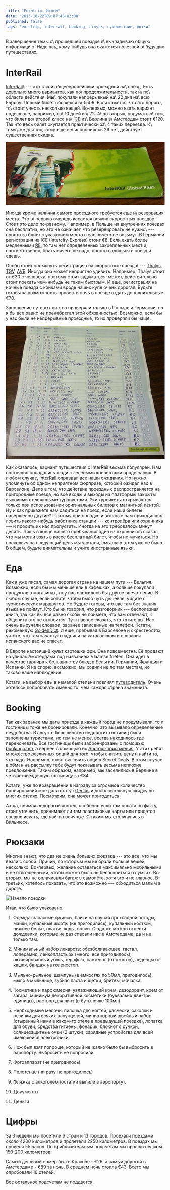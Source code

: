 ```yaml
---
title: "Eurotrip: Итоги"
date: "2013-10-22T09:07:45+03:00"
published: false
tags: "eurotrip, interrail, booking, отпуск, путешествие, фотки"
---
```


В завершение темы о\ прошедшей поездке я\ выкладываю общую информацию. Надеюсь, кому-нибудь она окажется полезной
в\ будущих путешествиях.

# InterRail

[InterRail]\ --- это такой общеевропейский проездной на\ поезд. Есть довольно много вариантов, как
по\ продолжительности, так и\ по\ области действия. Мы\ покупали непрерывный на\ 22 дня на\ всю Европу. Полный билет
обошелся в\ €509. Если кажется, что это дорого, то\ стоит учесть несколько вещей. Во&#8209;первых, можно взять вариант
подешевле, например, на\ 10 дней из\ 22. А\ во&#8209;вторых, подумать о\ том, что билет во\ второй класс на\ [ICE]
из\ Берлина в\ Амстердам стоит €120. Так что весь билет окупается практически за\ 4 таких переезда. К\ тому\ же для тех,
кому еще не\ исполнилось 26 лет, действует существенная скидка.

![Билет Interrail](/images/travel/2013-08-eurotrip/interrail-cover.jpg)

Иногда кроме наличия самого проездного требуется еще и\ резервация места. Это в\ первую очередь касается всяких
скоростных поездов. Стоит это дело по&#8209;разному. Например, в Польше на внутренних поездах она бесплатна, но это не означает, что резервировать не нужно\ --- просто за блиет с указанием места с вас ничего не возьмут. В Германии регистрация на ICE (Intercity-Express) стоит €8. Если ехать более медленными [RE], то там нет определенных закрепленных мест и, соответственно, брать ничего не надо, просто садишься в поезд и едешь.

Особо стоит упомянуть регистрацию на скоростные поезда\ --- [Thalys], [TGV], [AVE]. Иногда она может неприятно удивить. Например, Thalys стоит от €30 с человека, поэтому стоит задуматься: может, действительно стоит поехать чем-нибудь не таким быстрым. И ещё, регистрация на ночные поезда с койками вроде наших купе очень дорогая. Будьте готовы за возможность провести ночь в поезде отдать дополнительные €70.

Заполнение путевых листов проверяли только в Польше и Германии, но я бы все равно не пренебрегал этой обязанностью. Возможно, если бы у нас были не непрерывные проездные, то их проверяли бы чаще.

![Путевой лист](/images/travel/2013-08-eurotrip/interrail-timetable.jpg)

Как оказалось, вариант путешествия с InterRail весьма популярен. Нам постоянно попадались люди с зелеными конвертами вроде наших. В любом случае, InterRail оправдал все наши ожидания. Но нужно упомянуть об одном неприятном сюрпризе, который ожидал нас в Барселоне. Дело в том, что действие проездных распространяется на пригородные поезда, но все входы и выходы на платформы закрыты высокими стеклянными турникетами. Эти турникеты открываются только при использовании оригинальных билетов с магнитной лентой. Ну и как прикажете нам садиться на поезд, если наши билеты совершенно другие? Поэтому при посадке и высадке нам приходилось ловить какого-нибудь работника станции --- контролёра или охранника --- и просить их нас пропустить. Иногда на это требовалось минут десять. Лишь в конце нашего пребывания один из охранников сказал, что мы могли взять в кассе бесплатный билет, чтобы не мучиться. Но поскольку на следующий день мы улетали, смысла в этом уже не было. В общем, будьте внимательны и учите иностранные языки.

# Еда

Как я уже писал, самая дорогая страна на нашем пути --- Бельгия. Возможно, если бы мы меньше ели в кафешках, а больше покупали продуктов в магазинах, то у нас сложилось бы другое впечатление. В любом случае, если хотите, чтобы было чуть дешевле, уйдите с туристических маршрутов. Но будьте готовы, что вас там без знания языка не поймут. Кто бы ни говорил, что разговорник --- бесполезная книга, так как вы все равно якобы не поймете, что вам отвечают, к общепиту это не относится. Тут главное сказать, что хотите вы. Нас очень выручали словари, заранее записанные на телефон. Кстати, рекомендую [GoldenDict]. И еще, пребывая в Барселоне и окрестностях, учтите, что там зачастую надписи на каталанском и словарик испанского вас не спасет.

В Европе настоящий культ картошки фри. Она повсеместна. Её продают на улицах Амстердама под названием Vlaamse frieten. Она идет в качестве гарнира к большинству блюд в Бельгии, Германии, Франции и Испании. Я не спорю, возможно, мы ходили не по тем местам, но таково наше наблюдение.

Кстати, на выбор еды в немалой степени повлиял [путеводитель][lonely-planet]. Очень хотелось попробовать именно то, чем каждая страна знаменита.

# Booking

Так как заранее мы даты приезда в каждый город не продумывали, то и гостиницы тоже не бронировали. Конечно, это вызывало определенные неудобства. В августе большинство недорогих гостиниц были заполнены туристами, но тем не менее, всегда находилось где переночевать. Все гостиницы были забронированы с помощью [booking.com], а вернее с помощью их [Android-приложения][booking-app]. У этих ребят множество различных опций для того, чтобы снизить цену и найти то, что надо. Например, стоит включить опцию Secret Deals. В этом случае в обмен на рассылку тебе будут показывать весьма неплохие предложения. Таким образом, например, мы заселились в Берлине в четырехзвездочную гостиницу за €34.

Кстати, уже по возвращении в награду за огромное количество бронирований мне дали статус [Genius] и дополнительную скидку во многих отелях. Посмотрим, она может пригодиться.

Ах да, снимая недорогой хостел, особенно если там оплата по факту, стоит уточнить, принимают ли там пластиковые карты или придется спешно искать, где найти наличные. С таким мы столкнулись в Вильнюсе.

# Рюкзаки

Многие знают, что два не очень больших рюкзака --- это все, что мы везли с собой. Причин, по которым мы не брали больше вещей, несколько. Во-первых, желание оставаться максимально мобильными и не отягощенными, чтобы можно было не беспокоиться о сумках. Во-вторых, мы не оплачивали багаж в самолёте, хотя это и не главное. В-третьих, хотелось показать, что это возможно --- обходиться малым в дороге.

![Начало поездки](http://dikmax.name/images/travel/2013-08-eurotrip/minsk-backpacks.jpg)

Итак, что было упаковано.

1. Одежда: запасные джинсы, байки на случай прохладной погоды, майки, купальные шорты (не пригодились), купальный костюм, нижнее белье, платье, кеды, носки. Сюда же можно отнести дождевики, которые не раз спасали нас в Амстердаме, да и не только там.
2. Минимальный набор лекарств: обезболивающее, гастал, лоперамид, лейкопластырь (много, все пригодилось), активированный уголь, терафлю, пантенол (от ожогов), леденцы от кашля, бандаж на голеностоп.
3. Мыльно-рыльное: шампунь (в ёмкостях по 50мл, пригодилось), мыло в мыльнице, зубная паста и щетки, бритвы, мочалка.
4. Косметика и парфюмерия: увлажняющий крем, дезодорант, крем от загара, минимум декоративной косметики (буквально две-три единицы), раствор для линз (в бутылочке 100мл).
5. Необходимые мелочи: пилочка для ногтей, расчески, заколки и резинки для всяких рапунцелей, миниатюрный швейный набор (стыренный нами в каком-то отеле в предыдущей поездке), лопатка для обуви, средства гигиены, фонарик, блокнот с ручкой, солнцезащитные очки (2 штуки), зарядные устройства для всей имеющейся электроники.
6. Нож был взят попроще, который не жалко было бы выбросить в аэропорту. Выбросить не попросили.

7. Фотоаппарат (не пригодилось)
8. Полотенце (ни разу не пригодилось)
9. Фляжка с алкоголем (остатки вылили в аэропорту).
10. Документы
11. Деньги

# Цифры

За 3 недели мы посетили 6 стран и 13 городов. Проехали поездами около 4200 километров и пролетели 2250 километров. В поездах мы провели 55 часов. По приблизительным подсчетам мы прошли пешком 150-200 километров.

Самый дешевый номер был в Кракове - €26, а самый дорогой в Амстердаме - €89 за ночь. В среднем ночь стоила €43. Всего мы опробовали 10 отелей.

Все остальное подсчетам не поддается.



[AVE]: http://en.wikipedia.org/wiki/AVEhttp://en.wikipedia.org/wiki/AVE
[booking.com]: http://www.booking.com/
[booking-app]: https://play.google.com/store/apps/details?id=com.booking
[Genius]: http://vimeo.com/69317087
[GoldenDict]: https://play.google.com/store/apps/details?id=mobi.goldendict.android
[ICE]: http://www.bahn.com/i/view/GBR/en/trains/overview/ice.shtml
[InterRail]: http://www.interrail.eu/
[lonely-planet]: http://dikmax.name/post/lonely-planet/
[RE]: http://www.bahn.com/i/view/GBR/en/trains/overview/regional_and_urban_trains.shtml
[TGV]: http://www.raileurope.com/european-trains/tgv/index.html
[Thalys]: https://www.thalys.com/
